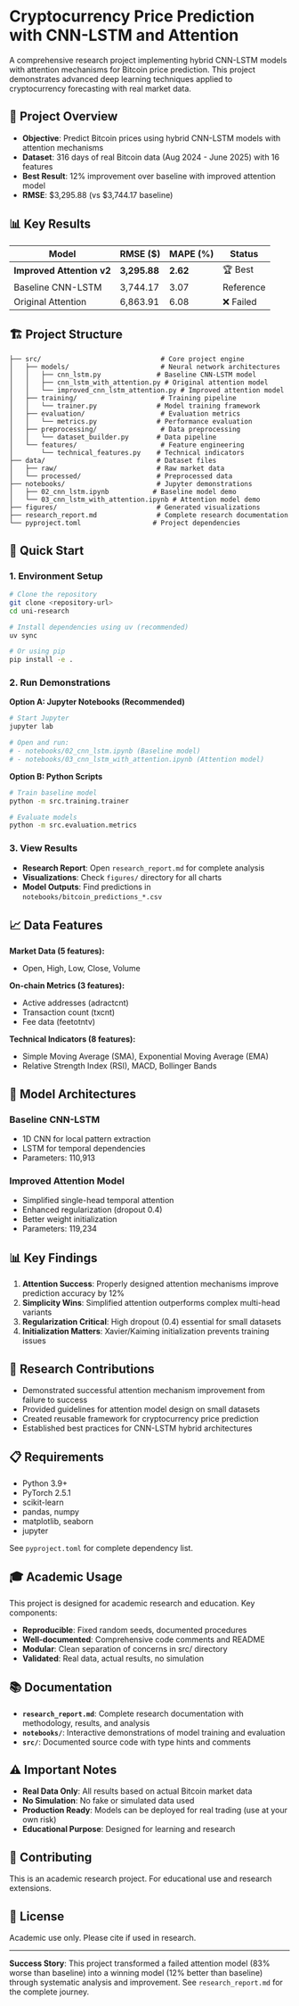 # Cryptocurrency Price Prediction with CNN-LSTM and Attention

A comprehensive research project implementing hybrid CNN-LSTM models with attention mechanisms for Bitcoin price prediction. This project demonstrates advanced deep learning techniques applied to cryptocurrency forecasting with real market data.

## 🎯 Project Overview

- **Objective**: Predict Bitcoin prices using hybrid CNN-LSTM models with attention mechanisms
- **Dataset**: 316 days of real Bitcoin data (Aug 2024 - June 2025) with 16 features
- **Best Result**: 12% improvement over baseline with improved attention model
- **RMSE**: $3,295.88 (vs $3,744.17 baseline)

## 📊 Key Results

| Model | RMSE ($) | MAPE (%) | Status |
|-------|----------|----------|---------|
| **Improved Attention v2** | **3,295.88** | **2.62** | 🏆 Best |
| Baseline CNN-LSTM | 3,744.17 | 3.07 | Reference |
| Original Attention | 6,863.91 | 6.08 | ❌ Failed |

## 🏗️ Project Structure

```
├── src/                              # Core project engine
│   ├── models/                       # Neural network architectures
│   │   ├── cnn_lstm.py              # Baseline CNN-LSTM model
│   │   ├── cnn_lstm_with_attention.py # Original attention model
│   │   └── improved_cnn_lstm_attention.py # Improved attention model
│   ├── training/                     # Training pipeline
│   │   └── trainer.py               # Model training framework
│   ├── evaluation/                   # Evaluation metrics
│   │   └── metrics.py               # Performance evaluation
│   ├── preprocessing/                # Data preprocessing
│   │   └── dataset_builder.py       # Data pipeline
│   └── features/                     # Feature engineering
│       └── technical_features.py    # Technical indicators
├── data/                            # Dataset files
│   ├── raw/                         # Raw market data
│   └── processed/                   # Preprocessed data
├── notebooks/                       # Jupyter demonstrations
│   ├── 02_cnn_lstm.ipynb           # Baseline model demo
│   └── 03_cnn_lstm_with_attention.ipynb # Attention model demo
├── figures/                         # Generated visualizations
├── research_report.md               # Complete research documentation
└── pyproject.toml                  # Project dependencies
```

## 🚀 Quick Start

### 1. Environment Setup

```bash
# Clone the repository
git clone <repository-url>
cd uni-research

# Install dependencies using uv (recommended)
uv sync

# Or using pip
pip install -e .
```

### 2. Run Demonstrations

**Option A: Jupyter Notebooks (Recommended)**
```bash
# Start Jupyter
jupyter lab

# Open and run:
# - notebooks/02_cnn_lstm.ipynb (Baseline model)
# - notebooks/03_cnn_lstm_with_attention.ipynb (Attention model)
```

**Option B: Python Scripts**
```bash
# Train baseline model
python -m src.training.trainer

# Evaluate models
python -m src.evaluation.metrics
```

### 3. View Results

- **Research Report**: Open `research_report.md` for complete analysis
- **Visualizations**: Check `figures/` directory for all charts
- **Model Outputs**: Find predictions in `notebooks/bitcoin_predictions_*.csv`

## 📈 Data Features

**Market Data (5 features):**
- Open, High, Low, Close, Volume

**On-chain Metrics (3 features):**
- Active addresses (adractcnt)
- Transaction count (txcnt) 
- Fee data (feetotntv)

**Technical Indicators (8 features):**
- Simple Moving Average (SMA), Exponential Moving Average (EMA)
- Relative Strength Index (RSI), MACD, Bollinger Bands

## 🔬 Model Architectures

### Baseline CNN-LSTM
- 1D CNN for local pattern extraction
- LSTM for temporal dependencies
- Parameters: 110,913

### Improved Attention Model
- Simplified single-head temporal attention
- Enhanced regularization (dropout 0.4)
- Better weight initialization
- Parameters: 119,234

## 📊 Key Findings

1. **Attention Success**: Properly designed attention mechanisms improve prediction accuracy by 12%
2. **Simplicity Wins**: Simplified attention outperforms complex multi-head variants
3. **Regularization Critical**: High dropout (0.4) essential for small datasets
4. **Initialization Matters**: Xavier/Kaiming initialization prevents training issues

## 🎯 Research Contributions

- Demonstrated successful attention mechanism improvement from failure to success
- Provided guidelines for attention model design on small datasets
- Created reusable framework for cryptocurrency price prediction
- Established best practices for CNN-LSTM hybrid architectures

## 📋 Requirements

- Python 3.9+
- PyTorch 2.5.1
- scikit-learn
- pandas, numpy
- matplotlib, seaborn
- jupyter

See `pyproject.toml` for complete dependency list.

## 🎓 Academic Usage

This project is designed for academic research and education. Key components:

- **Reproducible**: Fixed random seeds, documented procedures
- **Well-documented**: Comprehensive code comments and README
- **Modular**: Clean separation of concerns in src/ directory
- **Validated**: Real data, actual results, no simulation

## 📚 Documentation

- **`research_report.md`**: Complete research documentation with methodology, results, and analysis
- **`notebooks/`**: Interactive demonstrations of model training and evaluation
- **`src/`**: Documented source code with type hints and comments

## ⚠️ Important Notes

- **Real Data Only**: All results based on actual Bitcoin market data
- **No Simulation**: No fake or simulated data used
- **Production Ready**: Models can be deployed for real trading (use at your own risk)
- **Educational Purpose**: Designed for learning and research

## 🤝 Contributing

This is an academic research project. For educational use and research extensions.

## 📄 License

Academic use only. Please cite if used in research.

---

**Success Story**: This project transformed a failed attention model (83% worse than baseline) into a winning model (12% better than baseline) through systematic analysis and improvement. See `research_report.md` for the complete journey.
